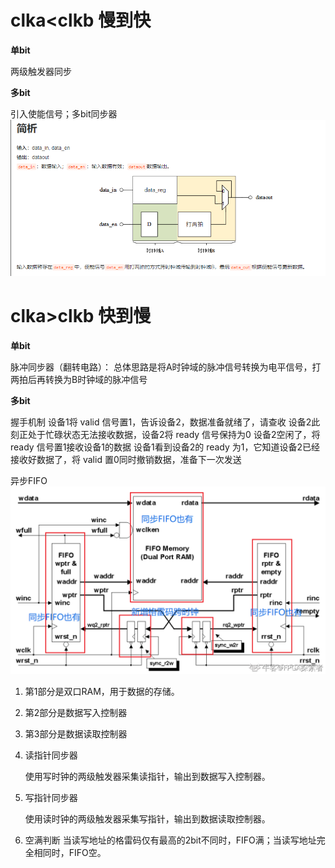 # clka<clkb 慢到快
**单bit**

两级触发器同步

**多bit** 

引入使能信号；多bit同步器
![multi bits](https://github.com/hhh2639168682/Digital-IC-basic-knowledge/blob/main/multi_bits_input/answer_multibits.png "multi bits")

# clka>clkb 快到慢
**单bit** 

脉冲同步器（翻转电路）：
总体思路是将A时钟域的脉冲信号转换为电平信号，打两拍后再转换为B时钟域的脉冲信号

**多bit**  

握手机制
设备1将 valid 信号置1，告诉设备2，数据准备就绪了，请查收
设备2此刻正处于忙碌状态无法接收数据，设备2将 ready 信号保持为0
设备2空闲了，将 ready 信号置1接收设备1的数据
设备1看到设备2的 ready 为1，它知道设备2已经接收好数据了，将 valid 置0同时撤销数据，准备下一次发送

异步FIFO
![A_fifo](https://github.com/hhh2639168682/Digital-IC-basic-knowledge/blob/main/interview/801B0340EAA7D418025E65E160ADE22B.png "A_fifo")
1. 第1部分是双口RAM，用于数据的存储。

2. 第2部分是数据写入控制器

3. 第3部分是数据读取控制器

4. 读指针同步器

   使用写时钟的两级触发器采集读指针，输出到数据写入控制器。

5. 写指针同步器

   使用读时钟的两级触发器采集写指针，输出到数据读取控制器。

6. 空满判断
当读写地址的格雷码仅有最高的2bit不同时，FIFO满；当读写地址完全相同时，FIFO空。
